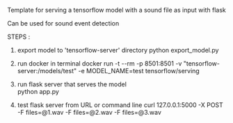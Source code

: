 Template for serving a tensorflow model with a sound file as input with flask

Can be used for sound event detection

STEPS :

1. export model to 'tensorflow-server' directory 
     python export_model.py
	 
2. run docker in terminal
     docker run -t --rm -p 8501:8501 -v "tensorflow-server:/models/test" -e MODEL_NAME=test tensorflow/serving	 
	 
3. run flask server that serves the model  
     python app.py	 

4. test flask server from URL or command line 
     curl 127.0.0.1:5000 -X POST -F files=@1.wav -F files=@2.wav -F files=@3.wav  

